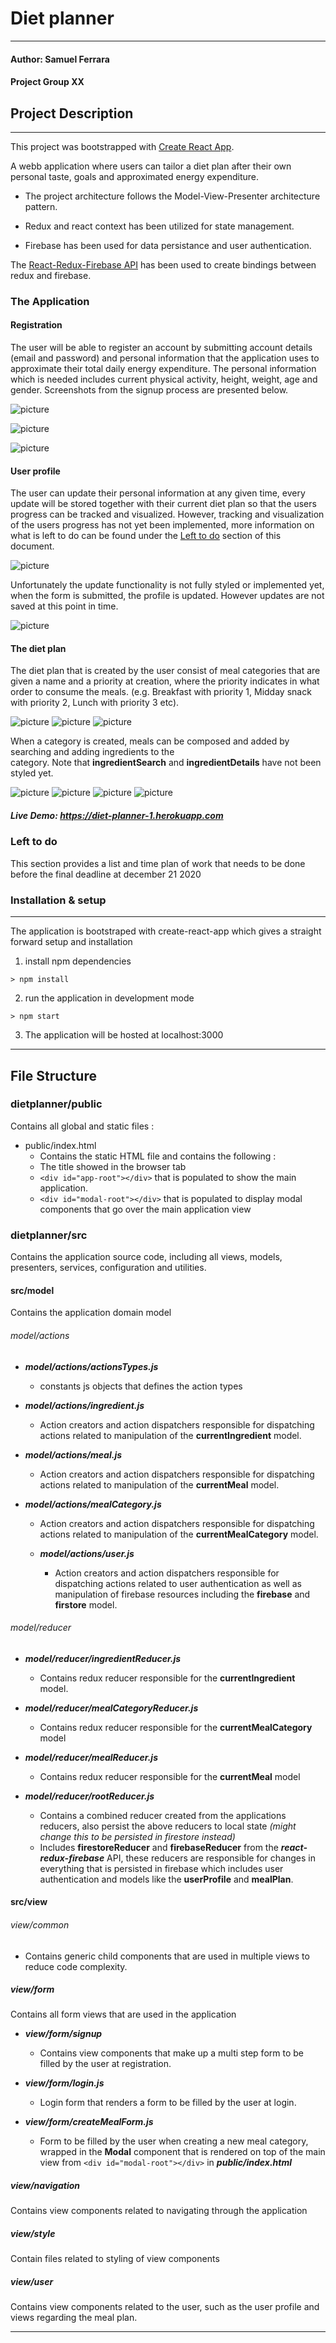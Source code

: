 # Diet planner
***
#### Author: Samuel Ferrara
#### Project Group XX

## Project Description
***
This project was bootstrapped with [Create React App](https://github.com/facebook/create-react-app).

A webb application where users can tailor a diet plan after their own personal taste, goals and approximated energy expenditure. 

* The project architecture follows the Model-View-Presenter architecture pattern.
  

* Redux and react context has been utilized for state management.


* Firebase has been used for data persistance and user authentication.

The [React-Redux-Firebase API](https://react-redux-firebase.com/) has been used to create bindings between
redux and firebase.
### The Application

#### Registration
The user will be able to register an account 
by submitting account details (email and password) and personal information that the application uses to
approximate their total daily energy expenditure. The personal information which is needed includes 
current physical activity, height, weight, age and gender. 
Screenshots from the signup process are presented below.

![picture](doc/screenshots/signup_page1.png "title-1") 

![picture](doc/screenshots/signup_page2.png "title-2")

![picture](doc/screenshots/signup_page3.png "title-2")

#### User profile
The user can update their personal information at any given time, 
every update will be stored together with their current diet plan so that the users progress can be tracked and visualized.
However, tracking and visualization of the users progress has not yet been implemented, more information on what is left to do
can be found under the [Left to do](#Left-to-do) section of this document.

![picture](doc/screenshots/profile.png "title-2")


Unfortunately the update functionality is not fully styled or implemented yet, 
when the form is submitted, the profile is updated. 
However updates are not saved at this point in time.

![picture](doc/screenshots/update.png "title-2")


#### The diet plan
The diet plan that is created by the user consist of meal categories that are given a name and a priority at creation, 
where the priority indicates in what order to consume the meals.
(e.g. Breakfast with priority 1, Midday snack with priority 2, Lunch with priority 3 etc).

![picture](doc/screenshots/emptyMealplan.png)
![picture](doc/screenshots/addCategory.png)
![picture](doc/screenshots/mealplan.png)

When a category is created, meals can be composed and added by searching and adding ingredients to the  
category. Note that **ingredientSearch** and **ingredientDetails** have not been styled yet.

![picture](doc/screenshots/mealcreateAndedit.png)
![picture](doc/screenshots/ingredientSearch.png)
![picture](doc/screenshots/ingredientDetails.png)
![picture](doc/screenshots/mealDetails.png)


##### Live Demo: https://diet-planner-1.herokuapp.com

### Left to do
This section provides a list and time plan of 
work that needs to be done before the final deadline at december 21 2020

### Installation & setup
*** 
The application is bootstraped with create-react-app which gives a straight forward setup and installation
1. install npm dependencies
````
> npm install
````
2. run the application in development mode
````
> npm start
````
3. The application will be hosted at localhost:3000

***
## File Structure

### dietplanner/public
Contains all global and static files :
*  public/index.html
    * Contains the static HTML file and contains the following :
    * The title showed in the browser tab
    * ``` <div id="app-root"></div> ``` that is populated to show the main application.
    * ``` <div id="modal-root"></div> ``` that is populated to display modal components that go over the main application view
      

### dietplanner/src
Contains the application source code,
including all views, models, presenters, services, 
configuration and utilities.


#### src/model
Contains the application domain model

###### model/actions
* ***model/actions/actionsTypes.js***
  * constants js objects that defines the action types


*  ***model/actions/ingredient.js***
   * Action creators and action dispatchers responsible 
         for dispatching actions related to manipulation of
         the **currentIngredient** model.


*  ***model/actions/meal.js***
   * Action creators and action dispatchers responsible
          for dispatching actions related to manipulation of
          the **currentMeal** model.


* ***model/actions/mealCategory.js***
  * Action creators and action dispatchers responsible
         for dispatching actions related to manipulation of
         the **currentMealCategory** model.


   * ***model/actions/user.js***
       * Action creators and action dispatchers responsible
         for dispatching actions related to user authentication as well as
         manipulation of firebase resources including the **firebase** and **firstore** model.


###### model/reducer
 * ***model/reducer/ingredientReducer.js***
   * Contains redux reducer responsible for the **currentIngredient** model.


 * ***model/reducer/mealCategoryReducer.js***
   * Contains redux reducer responsible for the **currentMealCategory** model


* ***model/reducer/mealReducer.js***
   * Contains redux reducer responsible for the **currentMeal** model


* ***model/reducer/rootReducer.js***
   * Contains a combined reducer created from the applications reducers, also persist the above 
     reducers to local state *(might change this to be persisted in firestore instead)*
   * Includes **firestoreReducer** and **firebaseReducer** from the ***react-redux-firebase*** API, 
     these reducers are responsible for changes in everything that is persisted in firebase
     which includes user authentication and models like the **userProfile** and **mealPlan**.


#### src/view
###### view/common
* Contains generic child components that are used in multiple views to reduce code complexity.

##### view/form
Contains all form views that are used in the application
* ***view/form/signup***
    * Contains view components that make up a multi step form to be filled by the user at registration.
    
* ***view/form/login.js***
    * Login form that renders a form to be filled by the user at login.
    
* ***view/form/createMealForm.js***
    * Form to be filled by the user when creating a new meal category, 
      wrapped in the **Modal** component that is rendered on top of the main view from ``<div id="modal-root"></div>`` in ***public/index.html***

##### view/navigation
Contains view components related to navigating through the application


##### view/style
Contain files related to styling of view components


##### view/user
Contains view components related to the user, such as the user profile and 
views regarding the meal plan.



***